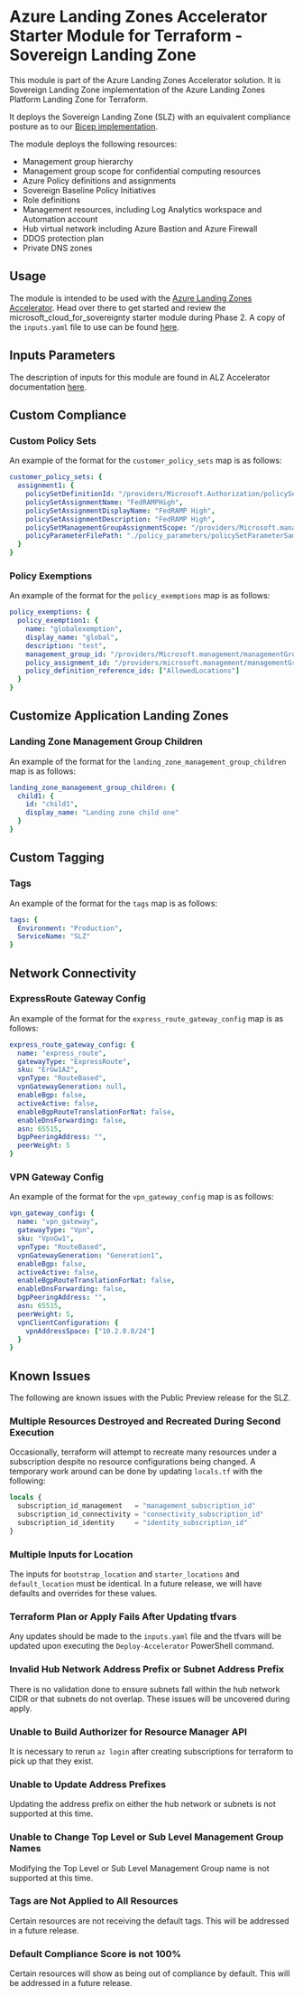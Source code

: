 # Azure Landing Zones Accelerator Starter Module for Terraform - Sovereign Landing Zone

This module is part of the Azure Landing Zones Accelerator solution. It is Sovereign Landing Zone implementation of the Azure Landing Zones Platform Landing Zone for Terraform.

It deploys the Sovereign Landing Zone (SLZ) with an equivalent compliance posture as to our [Bicep implementation](https://aka.ms/slz/bicep).

The module deploys the following resources:

- Management group hierarchy
- Management group scope for confidential computing resources
- Azure Policy definitions and assignments
- Sovereign Baseline Policy Initiatives
- Role definitions
- Management resources, including Log Analytics workspace and Automation account
- Hub virtual network including Azure Bastion and Azure Firewall
- DDOS protection plan
- Private DNS zones

## Usage

The module is intended to be used with the [Azure Landing Zones Accelerator](https://aka.ms/alz/accelerator/docs). Head over there to get started and review the microsoft_cloud_for_sovereignty starter module during Phase 2. A copy of the `inputs.yaml` file to use can be found [here](https://aka.ms/slz/terraform/inputs).

## Inputs Parameters

The description of inputs for this module are found in ALZ Accelerator documentation [here](https://aka.ms/slz/terraform/inputs).

## Custom Compliance

### Custom Policy Sets

An example of the format for the `customer_policy_sets` map is as follows:

```yaml
customer_policy_sets: {
  assignment1: {
    policySetDefinitionId: "/providers/Microsoft.Authorization/policySetDefinitions/d5264498-16f4-418a-b659-fa7ef418175f",
    policySetAssignmentName: "FedRAMPHigh",
    policySetAssignmentDisplayName: "FedRAMP High",
    policySetAssignmentDescription: "FedRAMP High",
    policySetManagementGroupAssignmentScope: "/providers/Microsoft.management/managementGroups/<MG-ID-SCOPE>",
    policyParameterFilePath: "./policy_parameters/policySetParameterSampleFile.json"
  }
}
```

### Policy Exemptions

An example of the format for the `policy_exemptions` map is as follows:

```yaml
policy_exemptions: {
  policy_exemption1: {
    name: "globalexemption",
    display_name: "global",
    description: "test",
    management_group_id: "/providers/Microsoft.management/managementGroups/<MG-ID-SCOPE>",
    policy_assignment_id: "/providers/microsoft.management/managementGroups/<MG-ID-SCOPE>/providers/microsoft.Authorization/policyassignments/enforce-sovereign-global",
    policy_definition_reference_ids: ["AllowedLocations"]
  }
}
```

## Customize Application Landing Zones

### Landing Zone Management Group Children

An example of the format for the `landing_zone_management_group_children` map is as follows:

```yaml
landing_zone_management_group_children: {
  child1: {
    id: "child1",
    display_name: "Landing zone child one"
  }
}
```

## Custom Tagging

### Tags

An example of the format for the `tags` map is as follows:

```yaml
tags: {
  Environment: "Production",
  ServiceName: "SLZ"
}
```

## Network Connectivity

### ExpressRoute Gateway Config

An example of the format for the `express_route_gateway_config` map is as follows:

```yaml
express_route_gateway_config: {
  name: "express_route",
  gatewayType: "ExpressRoute",
  sku: "ErGw1AZ",
  vpnType: "RouteBased",
  vpnGatewayGeneration: null,
  enableBgp: false,
  activeActive: false,
  enableBgpRouteTranslationForNat: false,
  enableDnsForwarding: false,
  asn: 65515,
  bgpPeeringAddress: "",
  peerWeight: 5
}
```

### VPN Gateway Config

An example of the format for the `vpn_gateway_config` map is as follows:

```yaml
vpn_gateway_config: {
  name: "vpn_gateway",
  gatewayType: "Vpn",
  sku: "VpnGw1",
  vpnType: "RouteBased",
  vpnGatewayGeneration: "Generation1",
  enableBgp: false,
  activeActive: false,
  enableBgpRouteTranslationForNat: false,
  enableDnsForwarding: false,
  bgpPeeringAddress: "",
  asn: 65515,
  peerWeight: 5,
  vpnClientConfiguration: {
    vpnAddressSpace: ["10.2.0.0/24"]
  }
}
```

## Known Issues

The following are known issues with the Public Preview release for the SLZ.

### Multiple Resources Destroyed and Recreated During Second Execution

Occasionally, terraform will attempt to recreate many resources under a subscription despite no resource configurations being changed. A temporary work around can be done by updating `locals.tf` with the following:

```terraform
locals {
  subscription_id_management   = "management_subscription_id"
  subscription_id_connectivity = "connectivity_subscription_id"
  subscription_id_identity     = "identity_subscription_id"
}
```

### Multiple Inputs for Location

The inputs for `bootstrap_location` and `starter_locations` and `default_location` must be identical. In a future release, we will have defaults and overrides for these values.

### Terraform Plan or Apply Fails After Updating tfvars

Any updates should be made to the `inputs.yaml` file and the tfvars will be updated upon executing the `Deploy-Accelerator` PowerShell command.

### Invalid Hub Network Address Prefix or Subnet Address Prefix

There is no validation done to ensure subnets fall within the hub network CIDR or that subnets do not overlap. These issues will be uncovered during apply.

### Unable to Build Authorizer for Resource Manager API

It is necessary to rerun `az login` after creating subscriptions for terraform to pick up that they exist.

### Unable to Update Address Prefixes

Updating the address prefix on either the hub network or subnets is not supported at this time.

### Unable to Change Top Level or Sub Level Management Group Names

Modifying the Top Level or Sub Level Management Group name is not supported at this time.

### Tags are Not Applied to All Resources

Certain resources are not receiving the default tags. This will be addressed in a future release.

### Default Compliance Score is not 100%

Certain resources will show as being out of compliance by default. This will be addressed in a future release.
